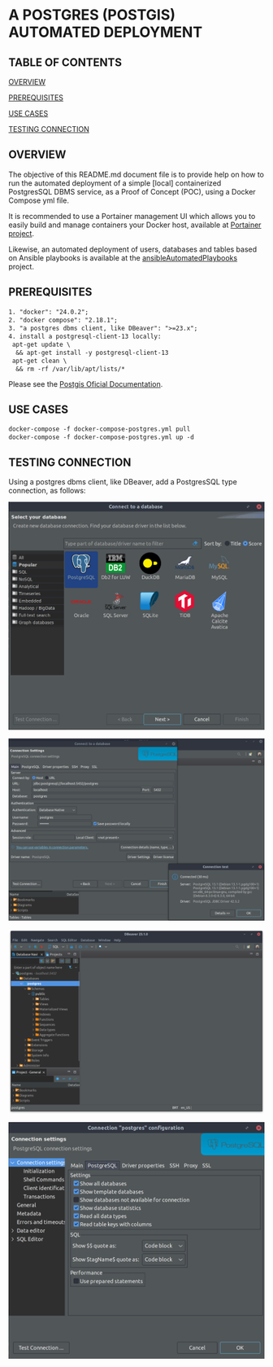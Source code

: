 # A POSTGRES (POSTGIS) AUTOMATED DEPLOYMENT

## TABLE OF CONTENTS

[OVERVIEW](#overview)

[PREREQUISITES](#prerequisites)

[USE CASES](#use-cases)

[TESTING CONNECTION](#testing-connection)

## OVERVIEW

The objective of this README.md document file is to provide help on how to run the automated deployment of a simple [local] containerized PostgresSQL DBMS service, as a Proof of Concept (POC), using a Docker Compose yml file.

It is recommended to use a Portainer management UI which allows you to easily build and manage containers your Docker host, available at [Portainer project](https://github.com/rubenschagas/portainer).

Likewise, an automated deployment of users, databases and tables based on Ansible playbooks is available at the [ansibleAutomatedPlaybooks](https://github.com/rubenschagas/ansibleAutomatedPlaybooks) project.

## PREREQUISITES

```
1. "docker": "24.0.2";
2. "docker compose": "2.18.1";
3. "a postgres dbms client, like DBeaver": ">=23.x";
4. install a postgresql-client-13 locally:
 apt-get update \
  && apt-get install -y postgresql-client-13
 apt-get clean \
  && rm -rf /var/lib/apt/lists/*
```

Please see the [Postgis Oficial Documentation](https://hub.docker.com/r/postgis/postgis).

## USE CASES

```
docker-compose -f docker-compose-postgres.yml pull
docker-compose -f docker-compose-postgres.yml up -d
```

## TESTING CONNECTION

Using a postgres dbms client, like DBeaver, add a PostgresSQL type connection, as follows:

![](./assets/readMeMd/postgres1.png)

![](./assets/readMeMd/postgres2.png)

![](./assets/readMeMd/postgres4.png)

![](./assets/readMeMd/postgres3.png)
